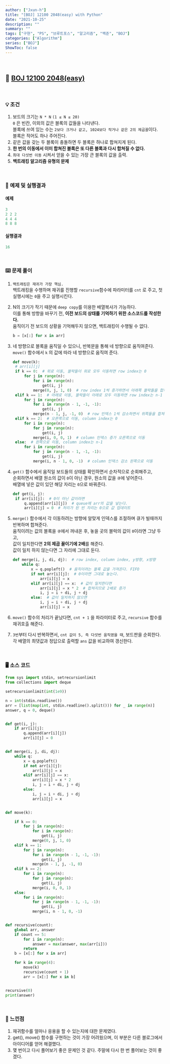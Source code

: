 ```yaml
---
author: ["Jxun-h"]
title: "[BOJ] 12100 2048(easy) with Python"
date: "2021-10-25"
description: ""
summary: ""
tags: ["구현", "PS", "브루트포스", "알고리즘", "백준", "BOJ"]
categories: ["Algorithm"]
series: ["BOJ"]
ShowToc: false
---
```


<br>

## 📌 <a href="https://www.acmicpc.net/problem/12100" target="_blank">BOJ 12100 2048(easy)</a>

<br>

### 💡 조건

1.  보드의 크기는 `N * N` `(1 ≤ N ≤ 20)`  
    `0` 은 빈칸, 이외의 값은 블록의 값들을 나타낸다.  
    블록에 쓰여 있는 수는 `2보다 크거나 같고, 1024보다 작거나 같은 2의 제곱꼴`이다.  
    블록은 적어도 하나 주어진다.
2.  같은 값을 갖는 두 블록이 충돌하면 두 블록은 하나로 합쳐지게 된다.
3.  **한 번의 이동에서 이미 합쳐진 블록은 또 다른 블록과 다시 합쳐질 수 없다.**
4.  `최대 다섯번 이동` 시켜서 얻을 수 있는 가장 큰 블록의 값을 출력.
5.  **백트래킹 알고리즘 유형의 문제**

<br>

### 🔖 예제 및 실행결과

#### 예제

```python
3
2 2 2
4 4 4
8 8 8
```

#### 실행결과

```python
16
```

<br>

### ⌨️ 문제 풀이

1.  `백트래킹은 재귀가 가장 핵심.`  
    백트래킹을 수행하며 재귀를 진행할 `recursive`함수에 파라미터를 `cnt` 로 주고, 첫 실행시에는 `0`을 주고 실행시킨다.

2.  N의 크기가 작기 때문에 `deep copy`를 이용한 배열복사가 가능하다.  
    이를 통해 방향을 바꾸기 전, **이전 보드의 상태를 기억하기 위한 소스코드를 작성한다.**  
    움직이기 전 보드의 상황을 기억해두지 않으면, 백트래킹이 수행될 수 없다.
    
    ```python
    b = [x[:] for x in arr]
    ```
    

3.  네 방향으로 블록을 움직일 수 있으니, 반복문을 통해 네 방향으로 움직여준다.  
    `move()` 함수에서 `k` 의 값에 따라 네 방향으로 움직여 준다.
    
    ```python
    def move(k):
     # arr[i][j]
     if k == 0:  # 위로 이동, 블락들이 위로 모두 이동하면 row index는 0
         for j in range(n):
             for i in range(n):
                 get(i, j)
             merge(0, j, 1, 0)  # row index 1씩 증가하면서 아래쪽 블락들을 합쳐감
     elif k == 1:  # 아래로 이동, 블락들이 아래로 모두 이동하면 row index는 n-1
         for j in range(n):
             for i in range(n - 1, -1, -1):
                 get(i, j)
             merge(n - 1, j, -1, 0)  # row 인덱스 1씩 감소하면서 위쪽들을 합쳐감
     elif k == 2:  # 오른쪽으로 이동, column index는 0
         for i in range(n):
             for j in range(n):
                 get(i, j)
             merge(i, 0, 0, 1)  # column 인덱스 증가 오른쪽으로 이동
     else:  # 왼쪽으로 이동, column index는 n-1
         for i in range(n):
             for j in range(n - 1, -1, -1):
                 get(i, j)
             merge(i, n - 1, 0, -1)  # column 인덱스 감소 왼쪽으로 이동
    ```
    

4.  `get()` 함수에서 움직일 보드들의 상태를 확인하면서 순차적으로 순회해주고,  
    순회하면서 배열 원소의 값이 `0`이 아닌 경우, 원소의 값을 `큐`에 넣어준다.  
    배열에 넣은 값이 있던 해당 자리는 `0`으로 바꿔준다.
    
    ```python
    def get(i, j):
     if arr[i][j]:  # 0이 아닌 값이라면
         q.append(arr[i][j])  # queue에 arr의 값을 넣는다.
         arr[i][j] = 0  # 처리가 된 빈 자리는 0으로 값 업데이트
    ```
    

5.  `merge()` 함수에서 각 이동하려는 방향에 알맞게 인덱스를 조절하며 큐가 빌때까지 반복하며 합쳐준다.  
    움직이려는 값의 블록을 `큐`에서 꺼내온 후, 놓을 곳의 블럭의 값이 `0`이라면 그냥 두고,  
    값이 일치한다면 **2의 제곱 꼴이기에 2배**를 해준다.  
    값이 일치 하지 않는다면 그 자리에 그대로 둔다.

    ```python
    def merge(i, j, di, dj):  # row index, column index, y방향, x방향
        while q:
            x = q.popleft()  # 움직이려는 블록 값을 가져온다. FIFO
            if not arr[i][j]:  # 0이라면 그대로 놓는다.
                arr[i][j] = x
            elif arr[i][j] == x:  # 값이 일치한다면
                arr[i][j] = x * 2  # 합쳐지므로 2배로 증가
                i, j = i + di, j + dj
            else:  # 값이 일치하지 않으면
                i, j = i + di, j + dj
                arr[i][j] = x
    ```

6.  `move()` 함수의 처리가 끝났다면, `cnt + 1` 을 파라미터로 주고, `recursive` 함수를 재귀호출 해준다.

7.  `3번`부터 다시 반복하면서, `cnt 값이 5, 즉 다섯번 움직였을 때`, 보드판을 순회한다.  
    각 배열의 최댓값과 정답으로 출력할 `ans` 값을 비교하여 갱신한다.

<br>

### 🖥 소스 코드

```python
from sys import stdin, setrecursionlimit
from collections import deque

setrecursionlimit(int(1e9))

n = int(stdin.readline())
arr = [list(map(int, stdin.readline().split())) for _ in range(n)]
answer, q = 0, deque()


def get(i, j):
    if arr[i][j]:  
        q.append(arr[i][j])  
        arr[i][j] = 0  


def merge(i, j, di, dj):  
    while q:
        x = q.popleft()  
        if not arr[i][j]:  
            arr[i][j] = x
        elif arr[i][j] == x:  
            arr[i][j] = x * 2  
            i, j = i + di, j + dj
        else:  
            i, j = i + di, j + dj
            arr[i][j] = x


def move(k):

    if k == 0:  
        for j in range(n):
            for i in range(n):
                get(i, j)
            merge(0, j, 1, 0)  
    elif k == 1:  
        for j in range(n):
            for i in range(n - 1, -1, -1):
                get(i, j)
            merge(n - 1, j, -1, 0)  
    elif k == 2:  
        for i in range(n):
            for j in range(n):
                get(i, j)
            merge(i, 0, 0, 1)  
    else:  
        for i in range(n):
            for j in range(n - 1, -1, -1):
                get(i, j)
            merge(i, n - 1, 0, -1)  


def recursive(count):
    global arr, answer
    if count == 5:  
        for i in range(n):
            answer = max(answer, max(arr[i]))  
        return
    b = [x[:] for x in arr]  

    for k in range(4):  
        move(k)  
        recursive(count + 1)  
        arr = [x[:] for x in b]


recursive(0)
print(answer)
```

<br>

### 💾 느낀점

1.  재귀함수를 얼마나 응용을 할 수 있는지에 대한 문제였다.
2.  get(), move() 함수를 구현하는 것이 가장 어려웠으며, 이 부분은 다른 블로그에서 아이디어를 얻어 해결했다.
3.  몇 번이고 다시 풀어보기 좋은 문제인 것 같다. 주말에 다시 한 번 풀어보는 것이 좋겠다.